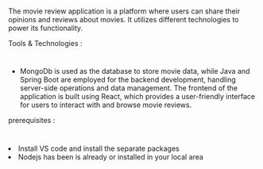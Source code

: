 #
The movie review application is a platform where users can share their opinions and reviews about movies. It utilizes different technologies to power its functionality.

Tools & Technologies :
#
<ul>
  <li>MongoDb is used as the database to store movie data, while Java and Spring Boot are employed for the backend development, handling server-side operations and data management. The frontend of the application is built using React, which provides a user-friendly interface for users to interact with and browse movie reviews.</li>
</ul>

prerequisites :
#
<li>Install VS code and install the separate packages</li>
<li>Nodejs has been is already or installed in your local area</li>
